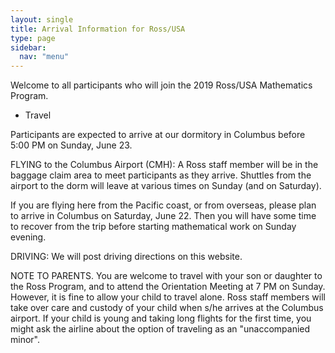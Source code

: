 ```yaml
---
layout: single
title: Arrival Information for Ross/USA
type: page
sidebar:
  nav: "menu"
---
```


Welcome to all participants who will join the 2019 Ross/USA
Mathematics Program.

- Travel

Participants are expected to arrive at our dormitory in Columbus before 5:00 PM on Sunday, June 23.  

FLYING to the Columbus Airport (CMH):  A Ross staff member will 
be in the baggage claim area to meet participants as they arrive.  Shuttles
from the airport to the dorm will leave at various times
on Sunday (and on Saturday).  

If you are flying here from the Pacific coast, or from overseas, please plan
to arrive in Columbus on Saturday, June 22.  Then you will have some time to
recover from the trip before starting mathematical work on Sunday evening.

DRIVING:  We will post driving directions on this website.

NOTE TO PARENTS.  You are welcome to travel with your son or daughter 
to the Ross Program, and to attend the Orientation Meeting at 7 PM on Sunday.
However, it is fine to allow your child to travel alone.  Ross staff members will
take over care and custody of your child when s/he arrives at the Columbus airport.
If your child is young and taking long flights for the first time, you might
ask the airline about the option of traveling as an "unaccompanied minor".
